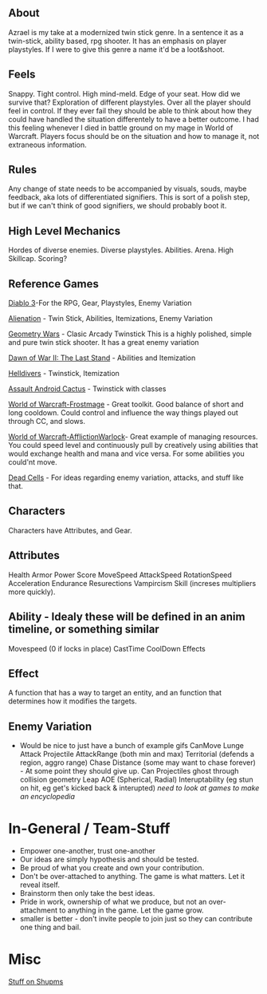 ## About ##
Azrael is my take at a modernized twin stick genre.
In a sentence it as a twin-stick, ability based, rpg shooter.
It has an emphasis on player playstyles.
If I were to give this genre a name it'd be a loot&shoot.

## Feels ##
Snappy. Tight control. High mind-meld.
Edge of your seat. How did we survive that?
Exploration of different playstyles.
Over all the player should feel in control. If they ever fail they should be able to think about how they could have handled the situation differentely to have a better outcome. I had this feeling whenever I died in battle ground on my mage in World of Warcraft.
Players focus should be on the situation and how to manage it, not extraneous information.

## Rules
Any change of state needs to be accompanied by visuals, souds, maybe feedback, aka lots of differentiated signifiers.
This is sort of a polish step, but if we can't think of good signifiers, we should probably boot it.

## High Level Mechanics ##
Hordes of diverse enemies.
Diverse playstyles.
Abilities.
Arena.
High Skillcap.
Scoring?

## Reference Games ##
[Diablo 3](http://us.battle.net/d3/en/)-For the RPG, Gear, Playstyles, Enemy Variation

[Alienation](http://www.housemarque.com/games/alienation/) - Twin Stick, Abilities, Itemizations, Enemy Variation

[Geometry Wars](http://www.sierra.com/geometrywars) - Clasic Arcady Twinstick
This is a highly polished, simple and pure twin stick shooter. It has a great enemy variation

[Dawn of War II: The Last Stand](https://www.dawnofwar.com/) - Abilities and Itemization

[Helldivers](http://arrowheadgamestudios.com/games/helldivers/) - Twinstick, Itemization

[Assault Android Cactus](http://www.assaultandroidcactus.com/p/landing.html) - Twinstick with classes

[World of Warcraft-Frostmage](https://worldofwarcraft.com/en-us/game/talent-calculator#mage/frost) - Great toolkit. Good balance of short and long cooldown. Could control and influence the way things played out through CC, and slows.

[World of Warcraft-AfflictionWarlock](https://worldofwarcraft.com/en-us/game/talent-calculator#warlock/affliction)- Great example of managing resources. You could speed level and continuously pull by creatively using abilities that would exchange health and mana and vice versa. For some abilities you could'nt move.

[Dead Cells](http://dead-cells.com) - For ideas regarding enemy variation, attacks, and stuff like that.



## Characters ##
Characters have Attributes, and Gear.

## Attributes ##
Health
Armor
Power
Score
MoveSpeed
AttackSpeed
RotationSpeed
Acceleration
Endurance
Resurections
Vampircism
Skill (increses multipliers more quickly).

## Ability - Idealy these will be defined in an anim timeline, or something similar
Movespeed (0 if locks in place)
CastTime
CoolDown
Effects

## Effect
A function that has a way to target an entity, and an function that determines how it modifies the targets.

## Enemy Variation ##
- Would be nice to just have a bunch of example gifs
CanMove
Lunge Attack
Projectile
AttackRange (both min and max)
Territorial (defends a region, aggro range)
Chase Distance (some may want to chase forever) - At some point they should give up.
Can Projectiles ghost through collision geometry
Leap
AOE (Spherical, Radial)
Interuptability (eg stun on hit, eg get's kicked back & interupted)
*need to look at games to make an encyclopedia*

# In-General / Team-Stuff
- Empower one-another, trust one-another
- Our ideas are simply hypothesis and should be tested.
- Be proud of what you create and own your contribution.
- Don't be over-attached to anything. The game is what matters. Let it reveal itself.
- Brainstorm then only take the best ideas.
- Pride in work, ownership of what we produce, but not an over-attachment to anything in the game. Let the game grow.
- smaller is better - don't invite people to join just so they can contribute one thing and bail.

# Misc
[Stuff on Shupms](https://docs.google.com/document/d/1AUAv4kHGPs3UqCDHnmvSM2Eqw-7r_IkXZBHSKNfer3k/edit?usp=sharing)
